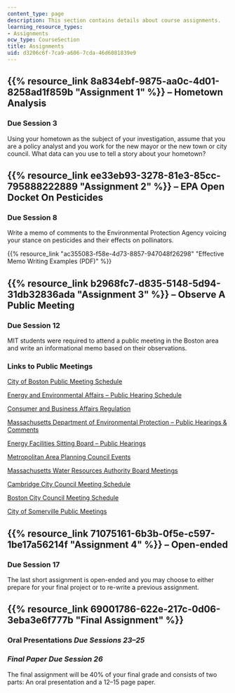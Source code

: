 ```yaml
---
content_type: page
description: This section contains details about course assignments.
learning_resource_types:
- Assignments
ocw_type: CourseSection
title: Assignments
uid: d3206c6f-7ca9-a606-7cda-46d6081839e9
---
```


{{% resource_link 8a834ebf-9875-aa0c-4d01-8258ad1f859b "Assignment 1" %}} – Hometown Analysis
---------------------------------------------------------------------------------------------------------

### Due Session 3

Using your hometown as the subject of your investigation, assume that you are a policy analyst and you work for the new mayor or the new town or city council. What data can you use to tell a story about your hometown?

{{% resource_link ee33eb93-3278-81e3-85cc-795888222889 "Assignment 2" %}} – EPA Open Docket On Pesticides
---------------------------------------------------------------------------------------------------------------------------------

### Due Session 8

Write a memo of comments to the Environmental Protection Agency voicing your stance on pesticides and their effects on pollinators.

{{% resource_link "ac355083-f58e-4d73-8857-947048f26298" "Effective Memo Writing Examples (PDF)" %}}

{{% resource_link b2968fc7-d835-5148-5d94-31db32836ada "Assignment 3" %}} – Observe A Public Meeting
-----------------------------------------------------------------------------------------------------------------------

### Due Session 12

MIT students were required to attend a public meeting in the Boston area and write an informational memo based on their observations.

### Links to Public Meetings

[City of Boston Public Meeting Schedule](http://www.cityofboston.gov/calendar/cityclerk.asp)

[Energy and Environmental Affairs – Public Hearing Schedule](http://www.mass.gov/eea/energy-utilities-clean-tech/renewable-energy/wind/siting/public-hearing-schedule.html)

[Consumer and Business Affairs Regulation](http://www.mass.gov/ocabr/searchresults.html?output=xml_no_dtd&client=mg_ocabr&proxystylesheet=massgov&getfields=*&ie=UTF-8&oe=UTF-8&tlen=215&sitefolder=ocabr&filter=0&startsite=CONSUMERx&q=notice+of+hearing+2014&site=CONSUMERx&x=-985&y=-79)

[Massachusetts Department of Environmental Protection – Public Hearings & Comments](http://www.mass.gov/eea/agencies/massdep/news/comment/)

[Energy Facilities Sitting Board – Public Hearings](http://www.mass.gov/eea/energy-utilities-clean-tech/energy-facilities-siting-board/siting-board-calendar.html)

[Metropolitan Area Planning Council Events](https://metrocommon.mapc.org/events)

[Massachusetts Water Resources Authority Board Meetings](http://www.mwra.state.ma.us/02org/html/bodmtg.htm)

[Cambridge City Council Meeting Schedule](https://cambridgema.iqm2.com/Citizens/LegalNotice.aspx)

[Boston City Council Meeting Schedule](https://www.boston.gov/departments/city-council)

[City of Somerville Public Meetings](https://somervillecityma.iqm2.com/Citizens/calendar.aspx)

{{% resource_link 71075161-6b3b-0f5e-c597-1be17a56214f "Assignment 4" %}} – Open-ended
-------------------------------------------------------------------------------------------

### Due Session 17

The last short assignment is open-ended and you may choose to either prepare for your final project or to re-write a previous assignment.

{{% resource_link 69001786-622e-217c-0d06-3eba3e6f777b "Final Assignment" %}}
----------------------------------------------------------------------

### Oral Presentations _Due Sessions 23–25_

### _Final Paper Due Session 26_

The final assignment will be 40% of your final grade and consists of two parts: An oral presentation and a 12–15 page paper.